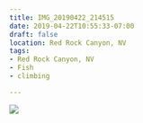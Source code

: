 ```yaml
---
title: IMG_20190422_214515
date: 2019-04-22T10:55:33-07:00
draft: false
location: Red Rock Canyon, NV
tags:
- Red Rock Canyon, NV
- Fish
- climbing

---
```

![](https://d17enza3bfujl8.cloudfront.net/IMG_20190422_214515.jpg)

